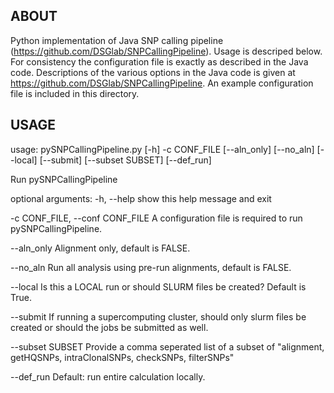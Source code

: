 ## ABOUT

Python implementation of Java SNP calling pipeline (https://github.com/DSGlab/SNPCallingPipeline).
Usage is descriped below. For consistency the configuration file is exactly as described in the Java code.
Descriptions of the various options in the Java code is given at https://github.com/DSGlab/SNPCallingPipeline.
An example configuration file is included in this directory.

## USAGE
usage: pySNPCallingPipeline.py [-h] -c CONF_FILE [--aln_only] [--no_aln]
                               [--local] [--submit] [--subset SUBSET]
                               [--def_run]

Run pySNPCallingPipeline

optional arguments:
  -h, --help            show this help message and exit
  
  -c                    CONF_FILE, --conf CONF_FILE
                        A configuration file is required to run
                        pySNPCallingPipeline.
                        
  --aln_only            Alignment only, default is FALSE.
  
  --no_aln              Run all analysis using pre-run alignments, default is
                        FALSE.
                        
  --local               Is this a LOCAL run or should SLURM files be created?
                        Default is True.
                        
  --submit              If running a supercomputing cluster, should only slurm
                        files be created or should the jobs be submitted as
                        well.
                        
  --subset SUBSET       Provide a comma seperated list of a subset of
                        "alignment, getHQSNPs, intraClonalSNPs, checkSNPs,
                        filterSNPs"
                        
  --def_run             Default: run entire calculation locally.

